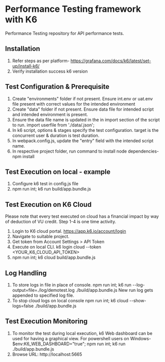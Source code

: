 # Performance Testing framework with K6
Performance Testing repository for API performance tests.

## Installation
1. Refer steps as per platform-
https://grafana.com/docs/k6/latest/set-up/install-k6/
2. Verify installation success
k6 version

## Test Configuration & Prerequisite
1. Create "environments" folder if not present. Ensure int.env or uat.env file present with correct values for the intended environment
2. Create "data" folder if not present. Ensure data file for intended script and intended environment is present.
3. Ensure the data file name is updated in the in import section of the script to run. 
import userfile from './data/<datafilename>.json';
4. In k6 script, options & stages specify the test configuration. target is the concurrent user & duration is test duration.
5. In webpack.config.js, update the "entry" field with the intended script name.
6. In respective project folder, run command to install node dependencies- npm install 

## Test Execution on local - example
1. Configure k6 test in config.js file
2. npm run int;  k6 run build/app.bundle.js

## Test Execution on K6 Cloud
Please note that every test executed on cloud has a financial impact by way of deduction of VU credit. 
Step 1-4 is one time activity.
1. Login to K6 cloud portal. https://app.k6.io/account/login
2. Navigate to suitable project.
3. Get token from Account Settings > API Token
4. Execute on local CLI.
k6 login cloud --token <YOUR_K6_CLOUD_API_TOKEN>
5. npm run int;  k6 cloud build/app.bundle.js

## Log Handling
1. To store logs in file in place of console.
npm run int; k6 run --log-output=file=./log/demotest.log ./build/app.bundle.js
New run log gets appended to specified log file.
2. To stop cloud logs on local console 
npm run int; k6 cloud --show-logs=false ./build/app.bundle.js

## Test Execution Monitoring
1. To monitor the test during local execution, k6 Web dashboard can be used for having a graphical view.
For powershell users on Windows-
$env:K6_WEB_DASHBOARD="true"; npm run int;  k6 run ./build/app.bundle.js
2. Browse URL: http://localhost:5665

